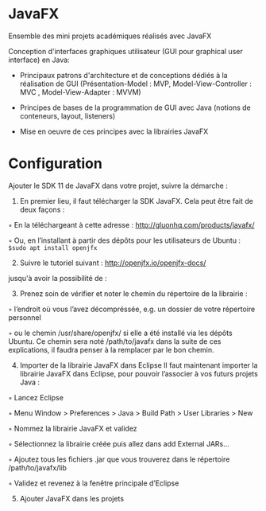 # JavaFX
Ensemble des mini projets académiques réalisés avec JavaFX 

Conception d'interfaces graphiques utilisateur (GUI pour graphical user interface) en Java: 

- Principaux patrons d'architecture et de conceptions dédiés à la réalisation de GUI 
(Présentation-Model : MVP, Model-View-Controller : MVC , Model-View-Adapter : MVVM)

- Principes de bases de la programmation de GUI avec Java (notions de conteneurs, layout, listeners)

- Mise en oeuvre de ces principes avec la librairies JavaFX


# Configuration
Ajouter le SDK 11 de JavaFX dans votre projet, suivre la démarche :

  1) En premier lieu, il faut télécharger la SDK JavaFX. Cela peut être fait de deux façons :

◦ En la téléchargeant à cette adresse : http://gluonhq.com/products/javafx/

◦ Ou, en l’installant à partir des dépôts pour les utilisateurs de Ubuntu :
 ```$sudo apt install openjfx```
 
  2) Suivre le tutoriel suivant : http://openjfx.io/openjfx-docs/


jusqu'à avoir la possibilité de : 

  3) Prenez soin de vérifier et noter le chemin du répertoire de la librairie :

◦ l’endroit où vous l’avez décompréssée, e.g. un dossier de votre répertoire personnel

◦ ou le chemin /usr/share/openjfx/ si elle a été installé via les dépôts Ubuntu.
Ce chemin sera noté /path/to/javafx dans la suite de ces explications, il faudra penser à la remplacer par le bon chemin.

  4) Importer de la librairie JavaFX dans Eclipse
Il faut maintenant importer la librairie JavaFX dans Eclipse, pour pouvoir l’associer à vos futurs projets Java :

◦ Lancez Eclipse

◦ Menu Window > Preferences > Java > Build Path > User Libraries > New

◦ Nommez la librairie JavaFX et validez

◦ Sélectionnez la librairie créée puis allez dans add External JARs...

◦ Ajoutez tous les fichiers .jar que vous trouverez dans le répertoire /path/to/javafx/lib

◦ Validez et revenez à la fenêtre principale d’Eclipse

  5) Ajouter JavaFX dans les projets
